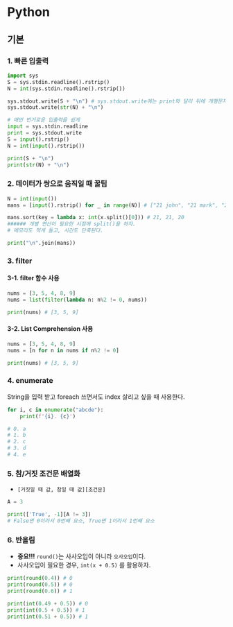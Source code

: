 # Python

## 기본
### 1. 빠른 입출력
```PYTHON
import sys
S = sys.stdin.readline().rstrip()
N = int(sys.stdin.readline().rstrip())

sys.stdout.write(S + "\n") # sys.stdout.write에는 print와 달리 뒤에 개행문자가 없다.
sys.stdout.write(str(N) + "\n")

# 매번 번거로운 입출력을 쉽게
input = sys.stdin.readline
print = sys.stdout.write
S = input().rstrip()
N = int(input().rstrip())

print(S + "\n")
print(str(N) + "\n")
```

### 2. 데이터가 쌍으로 움직일 때 꿀팁
```python
N = int(input())
mans = [input().rstrip() for _ in range(N)] # ["21 john", "21 mark", "20 hans"]

mans.sort(key = lambda x: int(x.split()[0])) # 21, 21, 20
###### 개별 연산이 필요한 시점에 split()을 하자.
# 메모리도 적게 들고, 시간도 단축된다.

print("\n".join(mans))
```


### 3. filter
#### 3-1. filter 함수 사용
```python
nums = [3, 5, 4, 8, 9]
nums = list(filter(lambda n: n%2 != 0, nums))

print(nums) # [3, 5, 9]
```

#### 3-2. List Comprehension 사용
```python
nums = [3, 5, 4, 8, 9]
nums = [n for n in nums if n%2 != 0]

print(nums) # [3, 5, 9]
```


### 4. enumerate
String을 입력 받고 foreach 쓰면서도 index 살리고 싶을 때 사용한다.
```python
for i, c in enumerate("abcde"):
	print(f'{i}. {c}')

# 0. a
# 1. b
# 2. c
# 3. d
# 4. e
```


### 5. 참/거짓 조건문 배열화
- `[거짓일 때 값, 참일 때 값][조건문]`
```python
A = 3

print(['True', -1][A != 3])
# False면 0이라서 0번째 요소, True면 1이라서 1번째 요소
```


### 6. 반올림
- **중요!!!** `round()`는 사사오입이 아니라 `오사오입`이다.
- 사사오입이 필요한 경우, `int(x + 0.5)` 를 활용하자.
```python
print(round(0.4)) # 0
print(round(0.5)) # 0
print(round(0.6)) # 1

print(int(0.49 + 0.5)) # 0
print(int(0.5 + 0.5)) # 1
print(int(0.51 + 0.5)) # 1
```